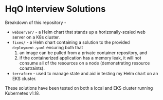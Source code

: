 HqO Interview Solutions
=======================

Breakdown of this repository -

* `webserver/` - a Helm chart that stands up a horizonally-scaled web server on a K8s cluster.
* `fixes/` - a Helm chart containing a solution to the provided `deployment.yaml` ensuring both that
    1. an image can be pulled from a private container repository, and
    2. if the containerized application has a memory leak, it will not consume all of the resources on a node (demonstrating resource constraints).
* `terraform` - used to manage state and aid in testing my Helm chart on an EKS cluster.

These solutions have been tested on both a local and EKS cluster running Kubernetes v1.18.